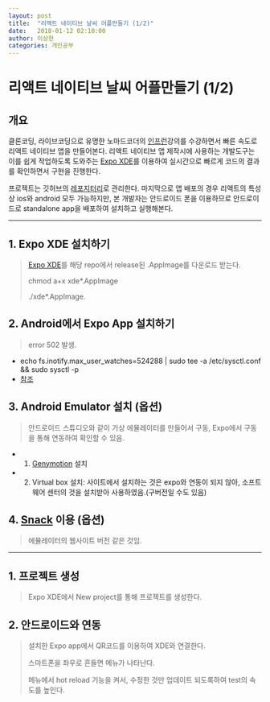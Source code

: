 ```yaml
---
layout: post
title:  "리액트 네이티브 날씨 어플만들기 (1/2)"
date:   2018-01-12 02:10:00
author: 이상현
categories: 개인공부
---
```


# 리액트 네이티브 날씨 어플만들기 (1/2)

## 개요

클론코딩, 라이브코딩으로 유명한 노마드코더의 [인프런](https://www.inflearn.com/course/%EB%A6%AC%EC%95%A1%ED%8A%B8-%EB%84%A4%EC%9D%B4%ED%8B%B0%EB%B8%8C/)강의를 수강하면서 빠른 속도로 리액트 네이티브 앱을 만들어본다. 리액트 네이티브 앱 제작시에 사용하는 개발도구는 이를 쉽게 작업하도록 도와주는 [Expo XDE](https://expo.io/)를 이용하여 실시간으로 빠르게 코드의 결과를 확인하면서 구현을 진행한다.

프로젝트는 깃허브의 [레포지터리](https://github.com/isseebx123/ReactWeatherApp)로 관리한다. 마지막으로 앱 배포의 경우 리액트의 특성상 ios와 android 모두 가능하지만, 본 개발자는 안드로이드 폰을 이용하므로 안드로이드로 standalone app을 배포하여 설치하고 실행해본다.

---

## 1. Expo XDE 설치하기

> [Expo XDE](https://github.com/expo/xde/releases)를 해당 repo에서 release된 .AppImage를 다운로드 받는다.
>
> chmod a+x xde*.AppImage
>
> ./xde*.AppImage.

## 2. Android에서 Expo App 설치하기

> error 502 발생.
- echo fs.inotify.max_user_watches=524288 | sudo tee -a /etc/sysctl.conf && sudo sysctl -p
- [참조](https://forums.expo.io/t/packager-starts-then-stops-silently/3435/3)

## 3. Android Emulator 설치 (옵션)

> 안드로이드 스튜디오와 같이 가상 에뮬레이터를 만들어서 구동, Expo에서 구동을 통해 연동하여 확인할 수 있음.
- 1) [Genymotion](https://www.genymotion.com/fun-zone/) 설치
- 2) Virtual box 설치: 사이트에서 설치하는 것은 expo와 연동이 되지 않아, 소프트웨어 센터의 것을 설치받아 사용하였음.(구버전일 수도 있음)

## 4. [Snack](https://snack.expo.io/) 이용 (옵션)

> 에뮬레이터의 웹사이트 버전 같은 것임. 

---

## 1. 프로젝트 생성

> Expo XDE에서 New project를 통해 프로젝트를 생성한다.

## 2. 안드로이드와 연동

> 설치한 Expo app에서 QR코드를 이용하여 XDE와 연결한다.
>
> 스마트폰을 좌우로 흔들면 메뉴가 나타난다.
>
> 메뉴에서 hot reload 기능을 켜서, 수정한 것만 업데이트 되도록하여 test의 속도를 높인다.